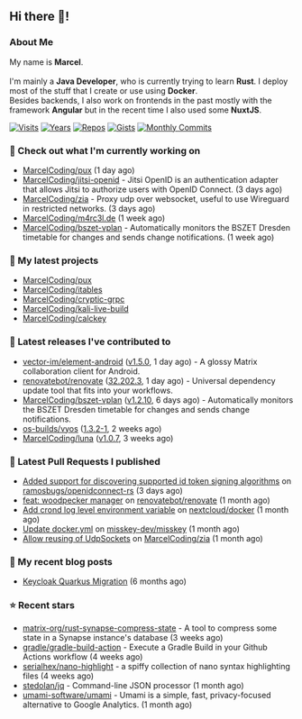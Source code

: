 ## Hi there 👋!




### About Me

My name is **Marcel**.
<br><br>
I'm mainly a **Java Developer**, who is currently trying to learn **Rust**. I deploy most of the stuff that I create or use using **Docker**.
<br>
Besides backends, I also work on frontends in the past mostly with the framework **Angular** but in the recent time I also used some **NuxtJS**. 

[![Visits](https://badges.pufler.dev/visits/MarcelCoding/MarcelCoding?style=flat-square&color=black&logo=github)](https://github.com/MarcelCoding)
[![Years](https://badges.pufler.dev/years/MarcelCoding?style=flat-square&color=black&logo=github)](https://github.com/MarcelCoding)
[![Repos](https://badges.pufler.dev/repos/MarcelCoding?style=flat-square&color=black&logo=github)](https://github.com/MarcelCoding?tab=repositories)
[![Gists](https://badges.pufler.dev/gists/MarcelCoding?style=flat-square&color=black&logo=github)](https://gist.github.com/MarcelCoding)
[![Monthly Commits](https://badges.pufler.dev/commits/monthly/MarcelCoding?style=flat-square&color=black&logo=github)](https://github.com/MarcelCoding)

### 👷 Check out what I'm currently working on

- [MarcelCoding/pux](https://github.com/MarcelCoding/pux) (1 day ago)
- [MarcelCoding/jitsi-openid](https://github.com/MarcelCoding/jitsi-openid) - Jitsi OpenID is an authentication adapter that allows Jitsi to authorize users with OpenID Connect. (3 days ago)
- [MarcelCoding/zia](https://github.com/MarcelCoding/zia) - Proxy udp over websocket, useful to use Wireguard in restricted networks. (3 days ago)
- [MarcelCoding/m4rc3l.de](https://github.com/MarcelCoding/m4rc3l.de) (1 week ago)
- [MarcelCoding/bszet-vplan](https://github.com/MarcelCoding/bszet-vplan) - Automatically monitors the BSZET Dresden timetable for changes and sends change notifications.  (1 week ago)

### 🌱 My latest projects

- [MarcelCoding/pux](https://github.com/MarcelCoding/pux)
- [MarcelCoding/itables](https://github.com/MarcelCoding/itables)
- [MarcelCoding/cryptic-grpc](https://github.com/MarcelCoding/cryptic-grpc)
- [MarcelCoding/kali-live-build](https://github.com/MarcelCoding/kali-live-build)
- [MarcelCoding/calckey](https://github.com/MarcelCoding/calckey)

### 🔭 Latest releases I've contributed to

- [vector-im/element-android](https://github.com/vector-im/element-android) ([v1.5.0](https://github.com/vector-im/element-android/releases/tag/v1.5.0), 1 day ago) - A glossy Matrix collaboration client for Android.
- [renovatebot/renovate](https://github.com/renovatebot/renovate) ([32.202.3](https://github.com/renovatebot/renovate/releases/tag/32.202.3), 1 day ago) - Universal dependency update tool that fits into your workflows.
- [MarcelCoding/bszet-vplan](https://github.com/MarcelCoding/bszet-vplan) ([v1.2.10](https://github.com/MarcelCoding/bszet-vplan/releases/tag/v1.2.10), 6 days ago) - Automatically monitors the BSZET Dresden timetable for changes and sends change notifications. 
- [os-builds/vyos](https://github.com/os-builds/vyos) ([1.3.2-1](https://github.com/os-builds/vyos/releases/tag/1.3.2-1), 2 weeks ago)
- [MarcelCoding/luna](https://github.com/MarcelCoding/luna) ([v1.0.7](https://github.com/MarcelCoding/luna/releases/tag/v1.0.7), 3 weeks ago)

### 🔨 Latest Pull Requests I published

- [Added support for discovering supported id token signing algorithms](https://github.com/ramosbugs/openidconnect-rs/pull/87) on [ramosbugs/openidconnect-rs](https://github.com/ramosbugs/openidconnect-rs) (3 days ago)
- [feat: woodpecker manager](https://github.com/renovatebot/renovate/pull/17297) on [renovatebot/renovate](https://github.com/renovatebot/renovate) (1 month ago)
- [Add crond log level environment variable](https://github.com/nextcloud/docker/pull/1805) on [nextcloud/docker](https://github.com/nextcloud/docker) (1 month ago)
- [Update docker.yml](https://github.com/misskey-dev/misskey/pull/9046) on [misskey-dev/misskey](https://github.com/misskey-dev/misskey) (1 month ago)
- [Allow reusing of UdpSockets](https://github.com/MarcelCoding/zia/pull/19) on [MarcelCoding/zia](https://github.com/MarcelCoding/zia) (1 month ago)

### 📜 My recent blog posts

- [Keycloak Quarkus Migration](https://m4rc3l.de/blog/keycloak-quarkus-migration) (6 months ago)

### ⭐ Recent stars

- [matrix-org/rust-synapse-compress-state](https://github.com/matrix-org/rust-synapse-compress-state) - A tool to compress some state in a Synapse instance&#39;s database (3 weeks ago)
- [gradle/gradle-build-action](https://github.com/gradle/gradle-build-action) - Execute a Gradle Build in your Github Actions workflow (4 weeks ago)
- [serialhex/nano-highlight](https://github.com/serialhex/nano-highlight) - a spiffy collection of nano syntax highlighting files (4 weeks ago)
- [stedolan/jq](https://github.com/stedolan/jq) - Command-line JSON processor (1 month ago)
- [umami-software/umami](https://github.com/umami-software/umami) - Umami is a simple, fast, privacy-focused alternative to Google Analytics. (1 month ago)
